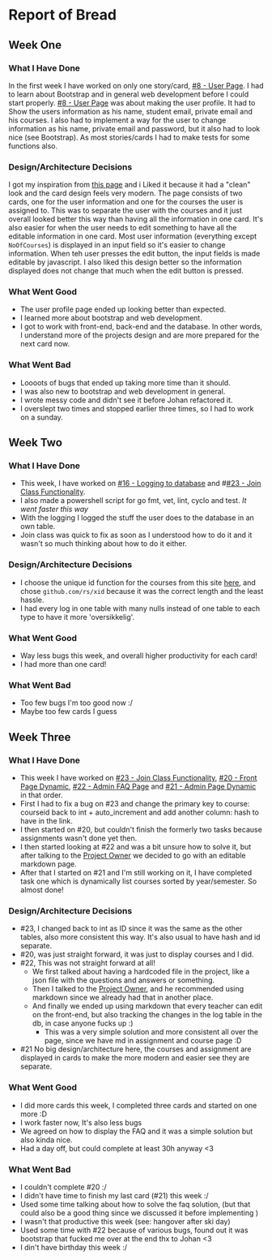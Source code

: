# Report of Bread
<!-- By BredeFK -->
## Week One
### What I Have Done
In the first week I have worked on only one story/card, [#8 - User Page](https://trello.com/c/FZk85I6L). I had to learn about Bootstrap and in general 
web development before I could start properly. [#8 - User Page](https://trello.com/c/FZk85I6L) was about making the user profile. It had to
Show the users information as his name, student email, private email and his courses. I also had to implement a way for the user
to change information as his name, private email and password, but it also had to look nice (see Bootstrap). As most stories/cards 
I had to make tests for some functions also.

### Design/Architecture Decisions
I got my inspiration from [this page](https://getbootstrap.com/docs/4.2/examples/offcanvas/#) and i Liked it because it had a 
"clean" look and the card design feels very modern. The page consists of two cards, one for the user information and one for the courses
the user is assigned to. This was to separate the user with the courses and it just overall looked better this way than
having all the information in one card. It's also easier for when the user needs to edit something to have all the editable 
information in one card. Most user information (everything except `NoOfCourses`) is displayed in an input field so it's easier
to change information. When teh user presses the edit button, the input fields is made editable by javascript. I also liked this design 
better so the information displayed does not change that much when the edit button is pressed.

### What Went Good
* The user profile page ended up looking better than expected.
* I learned more about bootstrap and web development.
* I got to work with front-end, back-end and the database. In other words, I understand more of the 
projects design and are more prepared for the next card now. 

### What Went Bad
* Loooots of bugs that ended up taking more time than it should. 
* I was also new to bootstrap and web development in general.
* I wrote messy code and didn't see it before Johan refactored it. 
* I overslept two times and stopped earlier three times, so I had to work on a sunday.

## Week Two
### What I Have Done
* This week, I have worked on [#16 - Logging to database](https://trello.com/c/CwIxfhpk) and #[#23 - Join Class Functionality](https://trello.com/c/lGOGylxO).
* I also made a powershell script for go fmt, vet, lint, cyclo and test. *It went faster this way*
* With the logging I logged the stuff the user does to the database in an own table.
* Join class was quick to fix as soon as I understood how to do it and it wasn't so much thinking about how to do it either.

### Design/Architecture Decisions
* I choose the unique id function for the courses from this site [here](https://blog.kowalczyk.info/article/JyRZ/generating-good-unique-ids-in-go.html), 
and chose `github.com/rs/xid` because it was the correct length and the least hassle.
* I had every log in one table with many nulls instead of one table to each type to have it more 'oversikkelig'. 


### What Went Good
* Way less bugs this week, and overall higher productivity for each card!
* I had more than one card!

### What Went Bad
* Too few bugs I'm too good now :/
* Maybe too few cards I guess

## Week Three
### What I Have Done
* This week I have worked on [#23 - Join Class Functionality](https://trello.com/c/lGOGylxO), [#20 - Front Page Dynamic](https://trello.com/c/AxyDWjuP), 
[#22 - Admin FAQ Page](https://trello.com/c/0trVQS8x) and [#21 - Admin Page Dynamic](https://trello.com/c/J8GQvTCt) in that order.
* First I had to fix a bug on \#23 and change the primary key to course: courseid back to int + auto_increment and add another column: hash to have in the link.
* I then started on \#20, but couldn't finish the formerly two tasks because assignments wasn't done yet then.
* I then started looking at \#22 and was a bit unsure how to solve it, but after talking to the [Project Owner](https://www.ntnu.no/ansatte/christopher.frantz)
we decided to go with an editable markdown page.
* After that I started on \#21 and I'm still working on it, I have completed task one which is dynamically list courses sorted by year/semester. So almost done!

### Design/Architecture Decisions
* \#23, I changed back to int as ID since it was the same as the other tables, also more consistent this way. It's also usual to have hash and id separate.
* \#20, was just straight forward, it was just to display courses and I did.
* \#22, This was not straight forward at all! <!-- ¯\_(ツ)_/¯ --> 
    * We first talked about having a hardcoded file in the project, like a json file with the questions and answers or something.
    * Then I talked to the [Project Owner](https://www.ntnu.no/ansatte/christopher.frantz), and he recommended using markdown since we already had that in another place.
    * And finally we ended up using markdown that every teacher can edit on the front-end, but also tracking the changes in the log table in the db, in case anyone fucks up :)
        * This was a very simple solution and more consistent all over the page, since we have md in assignment and course page :D
* \#21 No big design/architecture here, the courses and assignment are displayed in cards to make the more modern and easier see they are separate.


### What Went Good
* I did more cards this week, I completed three cards and started on one more :D 
* I work faster now, It's also less bugs
* We agreed on how to display the FAQ and it was a simple solution but also kinda nice.
* Had a day off, but could complete at least 30h anyway <3 

### What Went Bad
* I couldn't complete \#20 :/
* I didn't have time to finish my last card (\#21) this week :/
* Used some time talking about how to solve the faq solution, (but that could also be a good thing since we discussed it before implementing )
* I wasn't that productive this week (see: hangover after ski day)
* Used some time with \#22 because of various bugs, found out it was bootstrap that fucked me over at the end thx to Johan <3
* I din't have birthday this week :/
